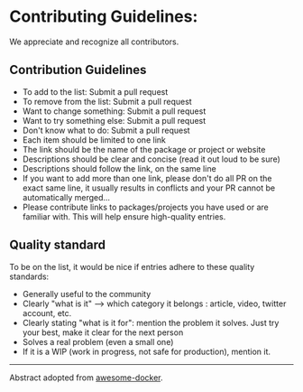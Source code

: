 [awesome-docker]: https://github.com/veggiemonk/awesome-docker/blob/master/CONTRIBUTING.md

Contributing Guidelines:
=======================================================================

We appreciate and recognize all contributors.

## Contribution Guidelines

* To add to the list: Submit a pull request
* To remove from the list: Submit a pull request
* Want to change something: Submit a pull request
* Want to try something else: Submit a pull request
* Don't know what to do: Submit a pull request
* Each item should be limited to one link
* The link should be the name of the package or project or website
* Descriptions should be clear and concise (read it out loud to be sure)
* Descriptions should follow the link, on the same line
* If you want to add more than one link, please don't do all PR on the exact same line, it usually results in conflicts and your PR cannot be automatically merged...
* Please contribute links to packages/projects you have used or are familiar with. This will help ensure high-quality entries.

## Quality standard

To be on the list, it would be nice if entries adhere to these quality standards:

* Generally useful to the community
* Clearly "what is it" --> which category it belongs : article, video, twitter account, etc.
* Clearly stating "what is it for": mention the problem it solves. Just try your best, make it clear for the next person
* Solves a real problem (even a small one)
* If it is a WIP (work in progress, not safe for production), mention it.

-----------------------------------------------------------------------

Abstract adopted from [awesome-docker][awesome-docker].
